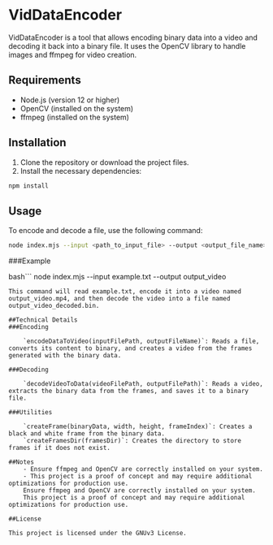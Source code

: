 # VidDataEncoder

VidDataEncoder is a tool that allows encoding binary data into a video and decoding it back into a binary file. It uses the OpenCV library to handle images and ffmpeg for video creation.

## Requirements

- Node.js (version 12 or higher)
- OpenCV (installed on the system)
- ffmpeg (installed on the system)

## Installation

1. Clone the repository or download the project files.
2. Install the necessary dependencies:

```bash
npm install
```

## Usage

To encode and decode a file, use the following command:

```bash
node index.mjs --input <path_to_input_file> --output <output_file_name>
```

###Example

bash```
node index.mjs --input example.txt --output output_video
```
This command will read example.txt, encode it into a video named output_video.mp4, and then decode the video into a file named output_video_decoded.bin.

##Technical Details
###Encoding

    `encodeDataToVideo(inputFilePath, outputFileName)`: Reads a file, converts its content to binary, and creates a video from the frames generated with the binary data.

###Decoding

    `decodeVideoToData(videoFilePath, outputFilePath)`: Reads a video, extracts the binary data from the frames, and saves it to a binary file.

###Utilities

    `createFrame(binaryData, width, height, frameIndex)`: Creates a black and white frame from the binary data.
    `createFramesDir(framesDir)`: Creates the directory to store frames if it does not exist.

##Notes
    - Ensure ffmpeg and OpenCV are correctly installed on your system.
    - This project is a proof of concept and may require additional optimizations for production use.
    Ensure ffmpeg and OpenCV are correctly installed on your system.
    This project is a proof of concept and may require additional optimizations for production use.

##License

This project is licensed under the GNUv3 License.
